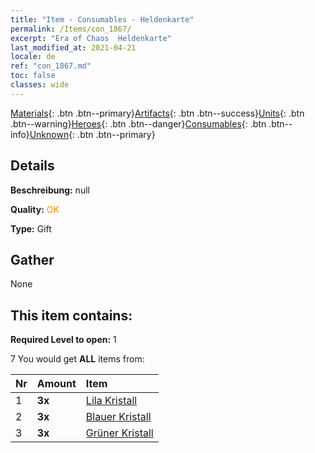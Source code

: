 ```yaml
---
title: "Item - Consumables - Heldenkarte"
permalink: /Items/con_1867/
excerpt: "Era of Chaos  Heldenkarte"
last_modified_at: 2021-04-21
locale: de
ref: "con_1867.md"
toc: false
classes: wide
---
```

 [Materials](/de/Items/){: .btn .btn--primary}[Artifacts](/de/Items/Artifacts/){: .btn .btn--success}[Units](/de/Items/Units/){: .btn .btn--warning}[Heroes](/de/Items/Heroes/){: .btn .btn--danger}[Consumables](/de/Items/Consumables/){: .btn .btn--info}[Unknown](/de/Items/Unknown/){: .btn .btn--primary}

## Details
 **Beschreibung:** null

 **Quality:** <span style="color: #FF8C00">OK</span>

 **Type:** Gift

## Gather

  None

## This item contains:

 **Required Level to open:** 1

 7 You would get **ALL** items  from:

  | Nr | Amount |     Item    |
  |:---|:-------|:------------|
  | 1 |  **3x** | [Lila Kristall](/de/Items/con_720/) |  | 
  | 2 |  **3x** | [Blauer Kristall](/de/Items/con_716/) |  | 
  | 3 |  **3x** | [Grüner Kristall](/de/Items/con_711/) |  | 
